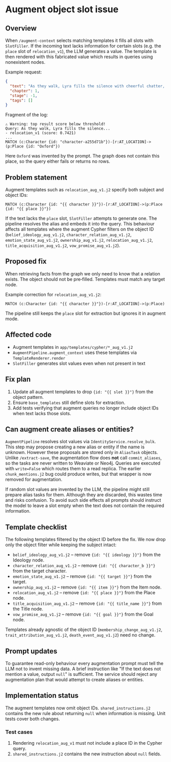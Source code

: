 # Augment object slot issue

## Overview

When `/augment-context` selects matching templates it fills all slots with `SlotFiller`. If the incoming text lacks information for certain slots (e.g. the `place` slot of `relocation_v1`), the LLM generates a value. The template is then rendered with this fabricated value which results in queries using nonexistent nodes.

Example request:

```json
{
  "text": "As they walk, Lyra fills the silence with cheerful chatter, and for the first time, Luthar finds himself thinking about more than just survival.",
  "chapter": 1,
  "stage": -1,
  "tags": []
}
```

Fragment of the log:

```
⚠️ Warning: top result score below threshold!
Query: As they walk, Lyra fills the silence...
- relocation_v1 (score: 0.7421)
...
MATCH (c:Character {id: "character-a255d71b"})-[r:AT_LOCATION]->(p:Place {id: "Oxford"})
```

Here `Oxford` was invented by the prompt. The graph does not contain this place, so the query either fails or returns no rows.

## Problem statement

Augment templates such as `relocation_aug_v1.j2` specify both subject and object IDs:

```cypher
MATCH (c:Character {id: "{{ character }}"})-[r:AT_LOCATION]->(p:Place {id: "{{ place }}"})
```

If the text lacks the `place` slot, `SlotFiller` attempts to generate one. The pipeline resolves the alias and embeds it into the query. This behaviour affects all templates where the augment Cypher filters on the object ID (`belief_ideology_aug_v1.j2`, `character_relation_aug_v1.j2`, `emotion_state_aug_v1.j2`, `ownership_aug_v1.j2`, `relocation_aug_v1.j2`, `title_acquisition_aug_v1.j2`, `vow_promise_aug_v1.j2`).

## Proposed fix

When retrieving facts from the graph we only need to know that a relation exists. The object should not be pre‑filled. Templates must match any target node.

Example correction for `relocation_aug_v1.j2`:

```cypher
MATCH (c:Character {id: "{{ character }}"})-[r:AT_LOCATION]->(p:Place)
```

The pipeline still keeps the `place` slot for extraction but ignores it in augment mode.

## Affected code

- Augment templates in `app/templates/cypher/*_aug_v1.j2`
- `AugmentPipeline.augment_context` uses these templates via `TemplateRenderer.render`
- `SlotFiller` generates slot values even when not present in text

## Fix plan

1. Update all augment templates to drop `{id: "{{ slot }}"}` from the object pattern.
2. Ensure `base_templates` still define slots for extraction.
3. Add tests verifying that augment queries no longer include object IDs when text lacks those slots.

## Can augment create aliases or entities?

`AugmentPipeline` resolves slot values via `IdentityService.resolve_bulk`. This step may propose creating a new alias or entity if the name is unknown. However these proposals are stored only in `AliasTask` objects. Unlike `/extract-save`, the augmentation flow does **not** call `commit_aliases`, so the tasks are never written to Weaviate or Neo4j. Queries are executed with `write=False` which routes them to a read replica. The earlier `chunk_mentions.j2` bug could produce writes, but that wrapper is now removed for augmentation.

If random slot values are invented by the LLM, the pipeline might still prepare alias tasks for them. Although they are discarded, this wastes time and risks confusion. To avoid such side effects all prompts should instruct the model to leave a slot empty when the text does not contain the required information.

## Template checklist

The following templates filtered by the object ID before the fix. We now drop only the object filter while keeping the subject intact:

- `belief_ideology_aug_v1.j2` – remove `{id: "{{ ideology }}"}` from the Ideology node.
- `character_relation_aug_v1.j2` – remove `{id: "{{ character_b }}"}` from the target character.
- `emotion_state_aug_v1.j2` – remove `{id: "{{ target }}"}` from the target.
- `ownership_aug_v1.j2` – remove `{id: "{{ item }}"}` from the Item node.
- `relocation_aug_v1.j2` – remove `{id: "{{ place }}"}` from the Place node.
- `title_acquisition_aug_v1.j2` – remove `{id: "{{ title_name }}"}` from the Title node.
- `vow_promise_aug_v1.j2` – remove `{id: "{{ goal }}"}` from the Goal node.

Templates already agnostic of the object ID (`membership_change_aug_v1.j2`, `trait_attribution_aug_v1.j2`, `death_event_aug_v1.j2`) need no change.

## Prompt updates

To guarantee read-only behaviour every augmentation prompt must tell the LLM not to invent missing data. A brief instruction like "If the text does not mention a value, output `null`" is sufficient. The service should reject any augmentation plan that would attempt to create aliases or entities.

## Implementation status

The augment templates now omit object IDs. `shared_instructions.j2` contains the new rule about returning `null` when information is missing. Unit tests cover both changes.

### Test cases

1. Rendering `relocation_aug_v1` must not include a place ID in the Cypher query.
2. `shared_instructions.j2` contains the new instruction about `null` fields.

